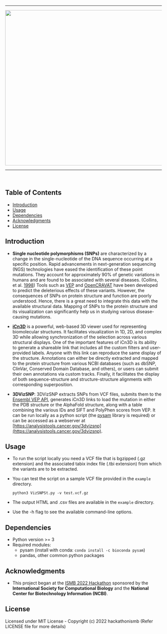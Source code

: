 ***

<p align = "center">
  <img src="https://user-images.githubusercontent.com/74168582/226161358-f8d453b0-8f23-4916-a334-b162e1b519e8.png" width="700" height="500">
</p>

***

</br>

## Table of Contents
- [Introduction](#Introduction)
- [Usage](#Usage)
- [Dependencies](#Dependencies)
- [Acknowledgments](#Acknowledgments)
- [License](#License)

## Introduction

- **Single nucleotide polymorphisms (SNPs)** are characterized by a change in the single-nucleotide of the DNA sequence occurring at a specific position. Rapid advancements in next-generation sequencing (NGS) technologies have eased the identification of these point mutations. They account for approximately 90% of genetic variations in humans and are found to be associated with several diseases. (Collins, et al. [1998](https://genome.cshlp.org/content/8/12/1229.short)) Tools such as [VEP](https://useast.ensembl.org/info/docs/tools/vep/index.html) and [OpenCRAVAT](https://opencravat.org) have been developed to predict the deleterious effects of these variants. However, the consequences of SNPs on protein structure and function are poorly understood. Hence, there is a great need to integrate this data with the available structural data. Mapping of SNPs to the protein structure and its visualization can significantly help us in studying various disease-causing mutations.

- **[iCn3D](https://www.ncbi.nlm.nih.gov/Structure/icn3d/)** is a powerful, web-based 3D viewer used for representing biomolecular structures. It facilitates visualization in 1D, 2D, and complex 3D while allowing synchronization of the selection across various structural displays. One of the important features of iCn3D is its ability to generate a shareable link that includes all the custom filters and user-provided labels. Anyone with this link can reproduce the same display of the structure. Annotations can either be directly extracted and mapped to the protein structure from various NCBI databases (such as dbSNP, ClinVar, Conserved Domain Database, and others), or users can submit their own annotations via custom tracks. Finally, it facilitates the display of both sequence-structure and structure-structure alignments with corresponding superposition.

- **3DVizSNP**: 3DVizSNP extracts SNPs from VCF files, submits them to the [Ensembl VEP API](https://rest.ensembl.org/#VEP), generates iCn3D links to load the mutation in either the PDB structure or the AlphaFold structure, along with a table combining the various IDs and SIFT and PolyPhen scores from VEP. It can be run locally as a python script (the [pysam](https://pysam.readthedocs.io/en/latest/installation.html) library is required) or can be accessed as a webserver at [https://analysistools.cancer.gov/3dvizsnp](https://analysistools.cancer.gov/3dvizsnp).

## Usage

- To run the script locally you need a VCF file that is bgzipped (.gz extension) and the associated tabix index file (.tbi extension) from which the variants are to be extracted. 

- You can test the script on a sample VCF file provided in the `example` directory.

  ```
  python3 VizSNPSt.py -v test.vcf.gz 
  ```

- The output HTML and .csv files are available in the `example` directory.

- Use the -h flag to see the available command-line options.

## Dependencies
- Python version >= 3
- Required modules:
  * pysam (install with conda: `conda install -c bioconda pysam`)
  * pandas, other common python packages

## Acknowledgments
- This project began at the [ISMB 2022 Hackathon](https://github.com/hackathonismb/VizSNP-St) sponsored by the **International Society for Computational Biology** and the **National Center for Biotechnology Information (NCBI)**.

## License
Licensed under MIT License - Copyright (c) 2022 hackathonismb (Refer LICENSE file for more details)

